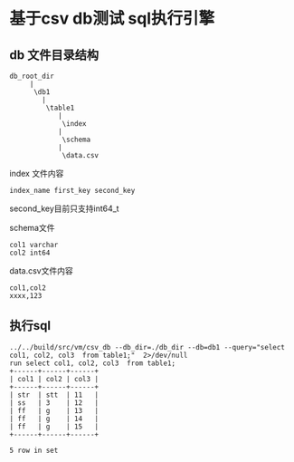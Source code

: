 # 基于csv db测试 sql执行引擎


## db 文件目录结构

```
db_root_dir
     |
      \db1
        |
         \table1
            |
             \index
            |
             \schema
            |
             \data.csv
```

index 文件内容
```
index_name first_key second_key
```
second_key目前只支持int64_t

schema文件

```
col1 varchar
col2 int64
```

data.csv文件内容

```
col1,col2
xxxx,123
```

## 执行sql

```
../../build/src/vm/csv_db --db_dir=./db_dir --db=db1 --query="select col1, col2, col3  from table1;"  2>/dev/null
run select col1, col2, col3  from table1;
+------+------+------+
| col1 | col2 | col3 |
+------+------+------+
| str  | stt  | 11   |
| ss   | 3    | 12   |
| ff   | g    | 13   |
| ff   | g    | 14   |
| ff   | g    | 15   |
+------+------+------+

5 row in set
```

